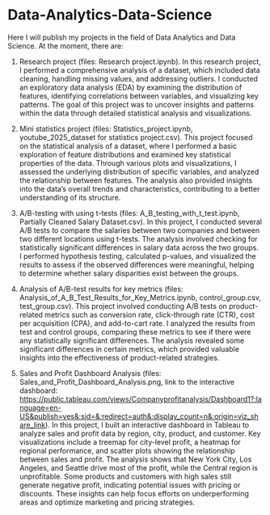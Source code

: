 # Data-Analytics-Data-Science
Here I will publish my projects in the field of Data Analytics and Data Science.
At the moment, there are:
  1. Research project (files: Research project.ipynb).
In this research project, I performed a comprehensive analysis of a dataset, which included data cleaning, handling missing values, and addressing outliers. I conducted an exploratory data analysis (EDA) by examining the distribution of features, identifying correlations between variables, and visualizing key patterns. The goal of this project was to uncover insights and patterns within the data through detailed statistical analysis and visualizations.

  2. Mini statistics project (files: Statistics_project.ipynb, youtube_2025_dataset for statistics project.csv).
This project focused on the statistical analysis of a dataset, where I performed a basic exploration of feature distributions and examined key statistical properties of the data. Through various plots and visualizations, I assessed the underlying distribution of specific variables, and analyzed the relationship between features. The analysis also provided insights into the data’s overall trends and characteristics, contributing to a better understanding of its structure.
  
  3. A/B-testing with using t-tests (files: A_B_testing_with_t_test.ipynb, Partially Cleaned Salary Dataset.csv).
In this project, I conducted several A/B tests to compare the salaries between two companies and between two different locations using t-tests. The analysis involved checking for statistically significant differences in salary data across the two groups. I performed hypothesis testing, calculated p-values, and visualized the results to assess if the observed differences were meaningful, helping to determine whether salary disparities exist between the groups.

  4. Analysis of A/B-test results for key metrics (files: Analysis_of_A_B_Test_Results_for_Key_Metrics.ipynb, control_group.csv, test_group.csv).
This project involved conducting A/B tests on product-related metrics such as conversion rate, click-through rate (CTR), cost per acquisition (CPA), and add-to-cart rate. I analyzed the results from test and control groups, comparing these metrics to see if there were any statistically significant differences. The analysis revealed some significant differences in certain metrics, which provided valuable insights into the effectiveness of product-related strategies.
  
  5. Sales and Profit Dashboard Analysis (files: Sales_and_Profit_Dashboard_Analysis.png, link to the interactive dashboard: https://public.tableau.com/views/Companyprofitanalysis/Dashboard1?:language=en-US&publish=yes&:sid=&:redirect=auth&:display_count=n&:origin=viz_share_link).
In this project, I built an interactive dashboard in Tableau to analyze sales and profit data by region, city, product, and customer. Key visualizations include a treemap for city-level profit, a heatmap for regional performance, and scatter plots showing the relationship between sales and profit. The analysis shows that New York City, Los Angeles, and Seattle drive most of the profit, while the Central region is unprofitable. Some products and customers with high sales still generate negative profit, indicating potential issues with pricing or discounts. These insights can help focus efforts on underperforming areas and optimize marketing and pricing strategies.

